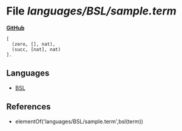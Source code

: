 # File _languages/BSL/sample.term_
**[GitHub](https://github.com/softlang/yas/blob/master/languages/BSL/sample.term)**
```
[ 
  (zero, [], nat),
  (succ, [nat], nat)
].
```

## Languages
* [BSL](../languages/BSL.md)

## References
* elementOf('languages/BSL/sample.term',bsl(term))
